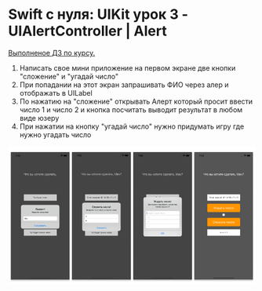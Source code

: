 # Swift c нуля: UIKit урок 3 - UIAlertController | Alert

[Выполненое ДЗ по курсу.](https://vk.com/topic-139873795_35628125)
1. Написать свое мини приложение на первом экране две кнопки "сложение" и "угадай число"
1. При попадании на этот экран запрашивать ФИО через алер и отображать в UILabel
1. По нажатию на "сложение" открывать Алерт который просит ввести число 1 и число 2 и кнопка посчитать выводит результат в любом виде юзеру
1. При нажатии на кнопку "угадай число" нужно придумать игру где нужно угадать число

![photo](/img/cr.png)
